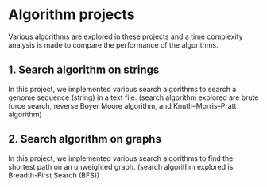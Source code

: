 # Algorithm projects

Various algorithms are explored in these projects and a time complexity analysis is made to compare the performance of the algorithms.


## 1. Search algorithm on strings

In this project, we implemented various search algorithms to search a genome sequence (string) in a text file. 
(search algorithm explored are brute force search, reverse Boyer Moore algorithm, and Knuth–Morris–Pratt algorithm)

## 2. Search algorithm on graphs

In this project, we implemented various search algorithms to find the shortest path on an unweighted graph.
(search algorithm explored is Breadth-First Search (BFS))


